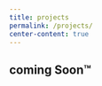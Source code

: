 ```yaml
---
title: projects
permalink: /projects/
center-content: true
---
```


## coming Soon™

<!-- This page tells you a little bit about me. -->
